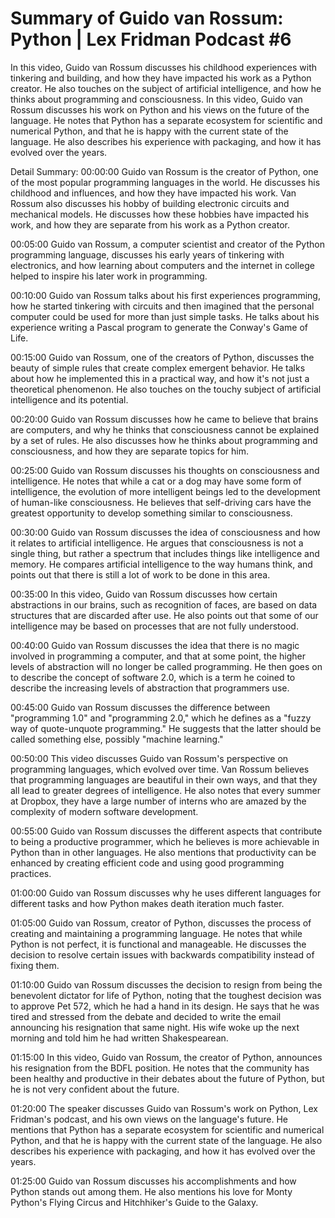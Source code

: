 # Summary of Guido van Rossum: Python | Lex Fridman Podcast #6

In this video, Guido van Rossum discusses his childhood experiences with tinkering and building, and how they have impacted his work as a Python creator. He also touches on the subject of artificial intelligence, and how he thinks about programming and consciousness.
In this video, Guido van Rossum discusses his work on Python and his views on the future of the language. He notes that Python has a separate ecosystem for scientific and numerical Python, and that he is happy with the current state of the language. He also describes his experience with packaging, and how it has evolved over the years.

Detail Summary: 
00:00:00
Guido van Rossum is the creator of Python, one of the most popular programming languages in the world. He discusses his childhood and influences, and how they have impacted his work. Van Rossum also discusses his hobby of building electronic circuits and mechanical models. He discusses how these hobbies have impacted his work, and how they are separate from his work as a Python creator.

00:05:00
Guido van Rossum, a computer scientist and creator of the Python programming language, discusses his early years of tinkering with electronics, and how learning about computers and the internet in college helped to inspire his later work in programming.

00:10:00
Guido van Rossum talks about his first experiences programming, how he started tinkering with circuits and then imagined that the personal computer could be used for more than just simple tasks. He talks about his experience writing a Pascal program to generate the Conway's Game of Life.

00:15:00
Guido van Rossum, one of the creators of Python, discusses the beauty of simple rules that create complex emergent behavior. He talks about how he implemented this in a practical way, and how it's not just a theoretical phenomenon. He also touches on the touchy subject of artificial intelligence and its potential.

00:20:00
Guido van Rossum discusses how he came to believe that brains are computers, and why he thinks that consciousness cannot be explained by a set of rules. He also discusses how he thinks about programming and consciousness, and how they are separate topics for him.

00:25:00
Guido van Rossum discusses his thoughts on consciousness and intelligence. He notes that while a cat or a dog may have some form of intelligence, the evolution of more intelligent beings led to the development of human-like consciousness. He believes that self-driving cars have the greatest opportunity to develop something similar to consciousness.

00:30:00
Guido van Rossum discusses the idea of consciousness and how it relates to artificial intelligence. He argues that consciousness is not a single thing, but rather a spectrum that includes things like intelligence and memory. He compares artificial intelligence to the way humans think, and points out that there is still a lot of work to be done in this area.

00:35:00
In this video, Guido van Rossum discusses how certain abstractions in our brains, such as recognition of faces, are based on data structures that are discarded after use. He also points out that some of our intelligence may be based on processes that are not fully understood.

00:40:00
Guido van Rossum discusses the idea that there is no magic involved in programming a computer, and that at some point, the higher levels of abstraction will no longer be called programming. He then goes on to describe the concept of software 2.0, which is a term he coined to describe the increasing levels of abstraction that programmers use.

00:45:00
Guido van Rossum discusses the difference between "programming 1.0" and "programming 2.0," which he defines as a "fuzzy way of quote-unquote programming." He suggests that the latter should be called something else, possibly "machine learning."

00:50:00
This video discusses Guido van Rossum's perspective on programming languages, which evolved over time. Van Rossum believes that programming languages are beautiful in their own ways, and that they all lead to greater degrees of intelligence. He also notes that every summer at Dropbox, they have a large number of interns who are amazed by the complexity of modern software development.

00:55:00
Guido van Rossum discusses the different aspects that contribute to being a productive programmer, which he believes is more achievable in Python than in other languages. He also mentions that productivity can be enhanced by creating efficient code and using good programming practices.

01:00:00
Guido van Rossum discusses why he uses different languages for different tasks and how Python makes death iteration much faster.

01:05:00
Guido van Rossum, creator of Python, discusses the process of creating and maintaining a programming language. He notes that while Python is not perfect, it is functional and manageable. He discusses the decision to resolve certain issues with backwards compatibility instead of fixing them.

01:10:00
Guido van Rossum discusses the decision to resign from being the benevolent dictator for life of Python, noting that the toughest decision was to approve Pet 572, which he had a hand in its design. He says that he was tired and stressed from the debate and decided to write the email announcing his resignation that same night. His wife woke up the next morning and told him he had written Shakespearean.

01:15:00
In this video, Guido van Rossum, the creator of Python, announces his resignation from the BDFL position. He notes that the community has been healthy and productive in their debates about the future of Python, but he is not very confident about the future.

01:20:00
The speaker discusses Guido van Rossum's work on Python, Lex Fridman's podcast, and his own views on the language's future. He mentions that Python has a separate ecosystem for scientific and numerical Python, and that he is happy with the current state of the language. He also describes his experience with packaging, and how it has evolved over the years.

01:25:00
Guido van Rossum discusses his accomplishments and how Python stands out among them. He also mentions his love for Monty Python's Flying Circus and Hitchhiker's Guide to the Galaxy.

